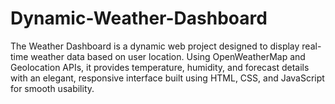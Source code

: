 # Dynamic-Weather-Dashboard
The Weather Dashboard is a dynamic web project designed to display real-time weather data based on user location. Using OpenWeatherMap and Geolocation APIs, it provides temperature, humidity, and forecast details with an elegant, responsive interface built using HTML, CSS, and JavaScript for smooth usability.
